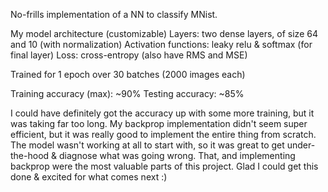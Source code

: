 No-frills implementation of a NN to classify MNist.

My model architecture (customizable)
    Layers: two dense layers, of size 64 and 10 (with normalization)
    Activation functions: leaky relu & softmax (for final layer)
    Loss: cross-entropy (also have RMS and MSE)

Trained for 1 epoch over 30 batches (2000 images each)

Training accuracy (max): ~90%
Testing accuracy: ~85%

I could have definitely got the accuracy up with some more training, but it was taking far too long. My backprop implementation didn't seem super efficient, but it was really good to implement the entire thing from scratch. 
The model wasn't working at all to start with, so it was great to get under-the-hood & diagnose what was going wrong. That, and implementing backprop were the most valuable parts of this project. Glad I could get this done & excited for what comes next :)